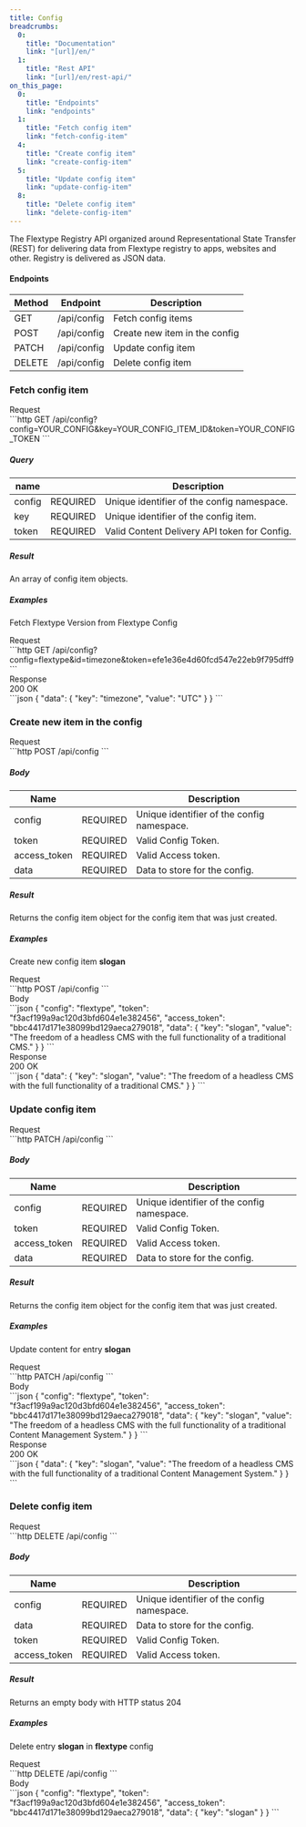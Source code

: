 ```yaml
---
title: Config
breadcrumbs:
  0:
    title: "Documentation"
    link: "[url]/en/"
  1:
    title: "Rest API"
    link: "[url]/en/rest-api/"
on_this_page:
  0:
    title: "Endpoints"
    link: "endpoints"
  1:
    title: "Fetch config item"
    link: "fetch-config-item"
  4:
    title: "Create config item"
    link: "create-config-item"
  5:
    title: "Update config item"
    link: "update-config-item"
  8:
    title: "Delete config item"
    link: "delete-config-item"
---
```


The Flextype Registry API organized around Representational State Transfer (REST) for delivering data from Flextype registry to apps, websites and other. Registry is delivered as JSON data.

#### <a name="endpoints"></a> Endpoints

| Method | Endpoint | Description |
| --- | --- | --- |
| GET | /api/config | Fetch config items |
| POST | /api/config | Create new item in the config |
| PATCH | /api/config | Update config item |
| DELETE | /api/config | Delete config item |

### <a name="fetch-config-item"></a> Fetch config item

<div class="file-header">Request</div>
```http
GET /api/config?config=YOUR_CONFIG&key=YOUR_CONFIG_ITEM_ID&token=YOUR_CONFIG_TOKEN
```

##### Query

| name | |  Description |
| --- | --- | --- |
| config | REQUIRED | Unique identifier of the config namespace. |
| key | REQUIRED | Unique identifier of the config item. |
| token | REQUIRED | Valid Content Delivery API token for Config. |

##### Result

An array of config item objects.

##### Examples

Fetch Flextype Version from Flextype Config

<div class="file-header">Request</div>
```http
GET /api/config?config=flextype&id=timezone&token=efe1e36e4d60fcd547e22eb9f795dff9
```

<div class="file-header flex justify-between"><div>Response</div> <div class="text-right">200 OK</div></div>
```json
{
    "data": {
        "key": "timezone",
        "value": "UTC"
    }
}
```


### <a name="create-config-item"></a> Create new item in the config

<div class="file-header">Request</div>
```http
POST /api/config
```

##### Body

| Name | |  Description |
| --- | --- | --- |
| config | REQUIRED | Unique identifier of the config namespace. |
| token | REQUIRED | Valid Config Token. |
| access_token | REQUIRED | Valid Access token. |
| data | REQUIRED | Data to store for the config. |

##### Result
Returns the config item object for the config item that was just created.

##### Examples

Create new config item **slogan**

<div class="file-header">Request</div>
```http
POST /api/config
```

<div class="file-header">Body</div>
```json
{
	"config": "flextype",
	"token": "f3acf199a9ac120d3bfd604e1e382456",
	"access_token": "bbc4417d171e38099bd129aeca279018",
	"data": {
		"key": "slogan",
		"value": "The freedom of a headless CMS with the full functionality of a traditional CMS."
	}
}
```

<div class="file-header flex justify-between"><div>Response</div> <div class="text-right">200 OK</div></div>
```json
{
    "data": {
        "key": "slogan",
        "value": "The freedom of a headless CMS with the full functionality of a traditional CMS."
    }
}
```

### <a name="update-config-item"></a> Update config item

<div class="file-header">Request</div>
```http
PATCH /api/config
```

##### Body

| Name | |  Description |
| --- | --- | --- |
| config | REQUIRED | Unique identifier of the config namespace. |
| token | REQUIRED | Valid Config Token. |
| access_token | REQUIRED | Valid Access token. |
| data | REQUIRED | Data to store for the config. |

##### Result
Returns the config item object for the config item that was just created.

##### Examples

Update content for entry **slogan**

<div class="file-header">Request</div>
```http
PATCH /api/config
```

<div class="file-header">Body</div>
```json
{
	"config": "flextype",
	"token": "f3acf199a9ac120d3bfd604e1e382456",
	"access_token": "bbc4417d171e38099bd129aeca279018",
    "data": {
        "key": "slogan",
        "value": "The freedom of a headless CMS with the full functionality of a traditional Content Management System."
    }
}
```

<div class="file-header flex justify-between"><div>Response</div> <div class="text-right">200 OK</div></div>
```json
{
    "data": {
        "key": "slogan",
        "value": "The freedom of a headless CMS with the full functionality of a traditional Content Management System."
    }
}
```

### <a name="delete-config-item"></a> Delete config item

<div class="file-header">Request</div>
```http
DELETE /api/config
```

##### Body

| Name | |  Description |
| --- | --- | --- |
| config | REQUIRED | Unique identifier of the config namespace. |
| data | REQUIRED | Data to store for the config. |
| token | REQUIRED | Valid Config Token. |
| access_token | REQUIRED | Valid Access token. |

##### Result
Returns an empty body with HTTP status 204

##### Examples

Delete entry **slogan** in **flextype** config

<div class="file-header">Request</div>
```http
DELETE /api/config
```

<div class="file-header">Body</div>
```json
{
	"config": "flextype",
	"token": "f3acf199a9ac120d3bfd604e1e382456",
	"access_token": "bbc4417d171e38099bd129aeca279018",
    "data": {
        "key": "slogan"
    }
}
```
